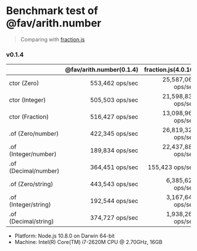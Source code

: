 # Benchmark test of @fav/arith.number

> Comparing with [fraction.js](https://www.npmjs.com/package/fraction.js)

### v0.1.4

|                      | @fav/arith.number(0.1.4) | fraction.js(4.0.10) |
|:---------------------|-------------------------:|--------------------:|
| ctor (Zero)          |          553,462 ops/sec |  25,587,068 ops/sec |
| ctor (Integer)       |          505,503 ops/sec |  21,598,838 ops/sec |
| ctor (Fraction)      |          516,427 ops/sec |  13,098,960 ops/sec |
| .of (Zero/number)    |          422,345 ops/sec |  26,819,327 ops/sec |
| .of (Integer/number) |          189,834 ops/sec |  22,437,884 ops/sec |
| .of (Decimal/number) |          364,451 ops/sec |     155,423 ops/sec |
| .of (Zero/string)    |          443,543 ops/sec |   6,385,623 ops/sec |
| .of (Integer/string) |          192,544 ops/sec |   3,167,649 ops/sec |
| .of (Decimal/string) |          374,727 ops/sec |   1,938,263 ops/sec |

- Platform: Node.js 10.8.0 on Darwin 64-bit
- Machine: Intel(R) Core(TM) i7-2620M CPU @ 2.70GHz, 16GB
